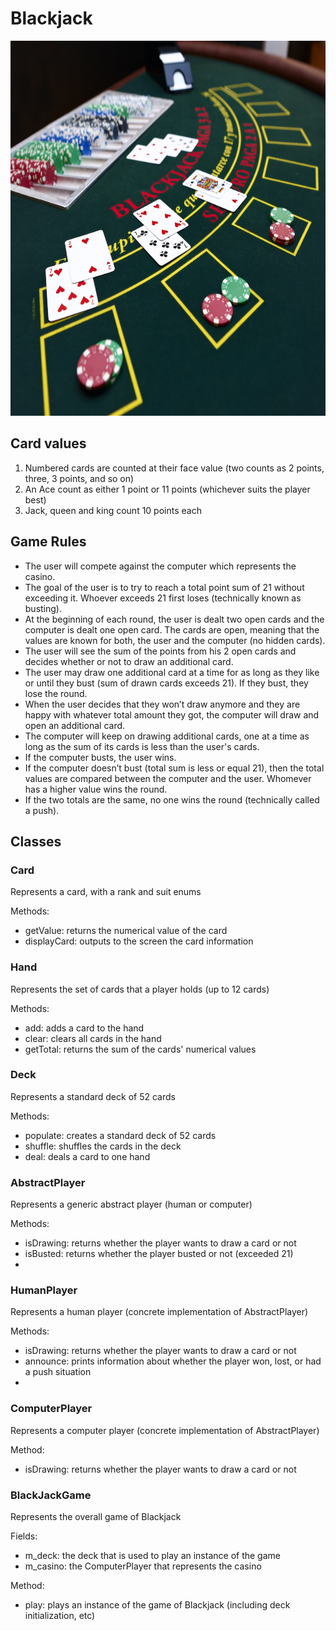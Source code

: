 # Blackjack

<p align="center">
  <img src="Blackjack.jpg" width="600" height="600">
</p>

## Card values
1. Numbered cards are counted at their face value (two counts as 2 points, three, 3 points, and so on)
2. An Ace count as either 1 point or 11 points (whichever suits the player best)
3. Jack, queen and king count 10 points each

## Game Rules
* The user will compete against the computer which represents the casino.
* The goal of the user is to try to reach a total point sum of 21 without exceeding it. Whoever exceeds 21 first loses (technically known as busting).
* At the beginning of each round, the user is dealt two open cards and the computer is dealt one open card. The cards are open, meaning that the values are known for both, the user and the computer (no hidden cards).
* The user will see the sum of the points from his 2 open cards and decides whether or not to draw an additional card.
* The user may draw one additional card at a time for as long as they like or until they bust (sum of drawn cards exceeds 21). If they bust, they lose the round.
* When the user decides that they won’t draw anymore and they are happy with whatever total amount they got, the computer will draw and open an additional card.
* The computer will keep on drawing additional cards, one at a time as long as the sum of its cards is less than the user's cards.
* If the computer busts, the user wins.
* If the computer doesn’t bust (total sum is less or equal 21), then the total values are compared between the computer and the user. Whomever has a higher value wins the round.
* If the two totals are the same, no one wins the round (technically called a push).

## Classes
### Card
Represents a card, with a rank and suit enums

Methods:
* getValue: returns the numerical value of the card
* displayCard: outputs to the screen the card information

### Hand
Represents the set of cards that a player holds (up to 12 cards)

Methods:
* add: adds a card to the hand
* clear: clears all cards in the hand
* getTotal: returns the sum of the cards' numerical values

### Deck
Represents a standard deck of 52 cards

Methods:
* populate: creates a standard deck of 52 cards
* shuffle: shuffles the cards in the deck
* deal: deals a card to one hand

### AbstractPlayer
Represents a generic abstract player (human or computer)

Methods:
* isDrawing: returns whether the player wants to draw a card or not
* isBusted: returns whether the player busted or not (exceeded 21)
* 
### HumanPlayer
Represents a human player (concrete implementation of AbstractPlayer)

Methods:
* isDrawing: returns whether the player wants to draw a card or not
* announce: prints information about whether the player won, lost, or had a push situation
* 
### ComputerPlayer
Represents a computer player (concrete implementation of AbstractPlayer)

Method:
* isDrawing: returns whether the player wants to draw a card or not

### BlackJackGame
Represents the overall game of Blackjack

Fields:
* m_deck: the deck that is used to play an instance of the game
* m_casino: the ComputerPlayer that represents the casino

Method:
* play: plays an instance of the game of Blackjack (including deck initialization, etc)

